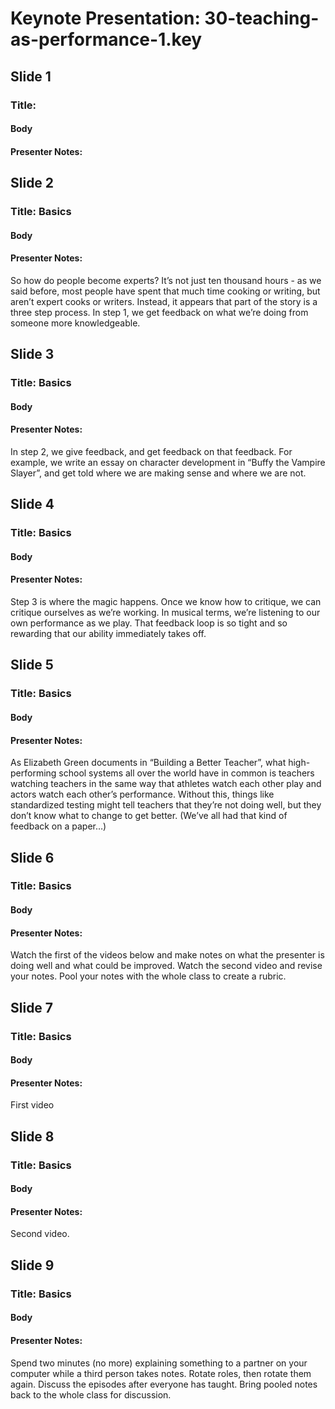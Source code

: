 # Keynote Presentation: 30-teaching-as-performance-1.key

## Slide 1

### Title: 

#### Body 



#### Presenter Notes: 



## Slide 2

### Title: Basics

#### Body 



#### Presenter Notes: 

So how do people become experts? It’s not just ten thousand hours - as we said before, most people have spent that much time cooking or writing, but aren’t expert cooks or writers. Instead, it appears that part of the story is a three step process. In step 1, we get feedback on what we’re doing from someone more knowledgeable.

## Slide 3

### Title: Basics

#### Body 



#### Presenter Notes: 

In step 2, we give feedback, and get feedback on that feedback. For example, we write an essay on character development in “Buffy the Vampire Slayer”, and get told where we are making sense and where we are not.

## Slide 4

### Title: Basics

#### Body 



#### Presenter Notes: 

Step 3 is where the magic happens. Once we know how to critique, we can critique ourselves as we’re working. In musical terms, we’re listening to our own performance as we play. That feedback loop is so tight and so rewarding that our ability immediately takes off.

## Slide 5

### Title: Basics

#### Body 



#### Presenter Notes: 

As Elizabeth Green documents in “Building a Better Teacher”, what high-performing school systems all over the world have in common is teachers watching teachers in the same way that athletes watch each other play and actors watch each other’s performance. Without this, things like standardized testing might tell teachers that they’re not doing well, but they don’t know what to change to get better. (We’ve all had that kind of feedback on a paper…)

## Slide 6

### Title: Basics

#### Body 



#### Presenter Notes: 

Watch the first of the videos below and make notes on what the presenter is doing well and what could be improved.
Watch the second video and revise your notes.
Pool your notes with the whole class to create a rubric.

## Slide 7

### Title: Basics

#### Body 



#### Presenter Notes: 

First video


## Slide 8

### Title: Basics

#### Body 



#### Presenter Notes: 

Second video.

## Slide 9

### Title: Basics

#### Body 



#### Presenter Notes: 

Spend two minutes (no more) explaining something to a partner on your computer while a third person takes notes.
Rotate roles, then rotate them again.
Discuss the episodes after everyone has taught.
Bring pooled notes back to the whole class for discussion.


